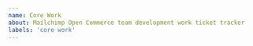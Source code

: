 ```yaml
---
name: Core Work
about: Mailchimp Open Commerce team development work ticket tracker
labels: 'core work'
---
```


<!--
Core work template is only for tracking work for the internal development cycles of the Reaction team. If you want to report a bug please use the bug report template. 

Are you looking for help with getting started on Mailchimp Open Commerce? Please visit our [Mailchimp Open Commerce documentation](https://mailchimp.com/developer/open-commerce/).
-->


